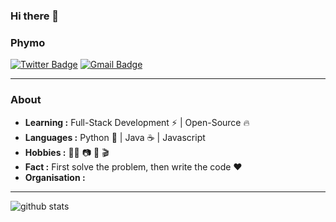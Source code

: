 ### Hi there 👋

<!--
**phymo/phymo** is a ✨ _special_ ✨ repository because its `README.md` (this file) appears on your GitHub profile.

Here are some ideas to get you started:

- 🔭 I’m currently working on ...
- 🌱 I’m currently learning ...
- 👯 I’m looking to collaborate on ...
- 🤔 I’m looking for help with ...
- 💬 Ask me about ...
- 📫 How to reach me: ...
- 😄 Pronouns: ...
- ⚡ Fun fact: ...
-->

### Phymo
[![Twitter Badge](https://img.shields.io/badge/-Phymo-1ca0f1?style=flat-square&logo=twitter&logoColor=white&link=https://twitter.com/phymoa)](https://twitter.com/phymoa) 
[![Gmail Badge](https://img.shields.io/badge/-murphzhou@gmail.com-c14438?style=flat-square&logo=Gmail&logoColor=white&link=mailto:murphyzhou@gmail.com)](mailto:murphzhou@gmail.com)

---------------------------------------------------------------------------------------------------------------------------------------------------------------------------------
### About

-  **Learning :** Full-Stack Development :zap: | Open-Source :fire:	
-  **Languages :** Python :snake: | Java :coffee: | Javascript
-  **Hobbies :** :cook:  :camera: :book:  :clapper:
-  **Fact :** First solve the problem, then write the code :heart: 
-  **Organisation :** 

---------------------------------------------------------------------------------------------------------------------------------------------------------------------------------

![github stats](https://github-readme-stats.vercel.app/api?username=phymo&show_icons=true)

